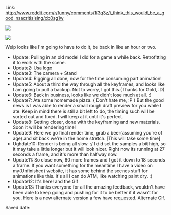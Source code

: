 <div id="wikitext">

Link:
<http://www.reddit.com/r/funny/comments/1i3q3z/i_think_this_would_be_a_good_nsacritisising/cb0sg1w>

<div class="vspace">

</div>

<div>

![](http://wiki.tamouse.org?n=uploads.SavedLinks.USAvsNSA.nsa-vs-usa-ani.gif)

</div>

<div class="vspace">

</div>

<div>

![](http://wiki.tamouse.org?n=uploads.SavedLinks.USAvsNSA.nsa-vs-usa-ani-alt.gif)

</div>

<div class="vspace">

</div>

<div class="round lrindent quote">

Welp looks like I'm going to have to do it, be back in like an hour or
two.

-   Update: Pulling in an old model I did for a game a while back.
    Retrofitting it to work with the scene.
-   Update2: Usa logo
-   Update3: The camera + Stand
-   Update4: Rigging all done, now for the time consuming part
    animation!
-   Update5: About a third the way through all the keyframes, and looks
    like I am going to pull a backup. Not to worry, I got this.(Thanks
    for Gold, :D)
-   Update6: Back in business, looks like we didn't lose much at all. :)
-   Update7: Ate some homemade pizza. { Don't hate me, :P } But the good
    news is I was able to render a small rough draft preview for you
    while I ate. Keep in mind there is still a bit left to do, the
    timing such will be sorted out and fixed. I will keep at it until
    it's perfect.
-   Update8: Getting closer, done with the keyframing and new materials.
    Soon it will be rendering time!
-   Update9: Here we go final render time, grab a beer(assuming you're
    of age) and sit back we're in the home stretch. [This will take some
    time]
-   Ughdate10: Render is being all slow. :/ I did set the samples a bit
    high, so it may take a little longer but it will look nicer. Right
    now its running at 27 seconds a frame, and it's more than halfway
    now.
-   Update11: So close now, 60 more frames and I got it down to 18
    seconds a frame. If you want something for the meantime I have a
    video on my(Unfinished) website, it has some behind the scenes stuff
    for animations like this. It's all I can do ATM, like watching paint
    dry. :)
-   Update12: It's here! and the Gif
-   Update13: Thanks everyone for all the amazing feedback, wouldn't
    have been able to keep going and pushing for it to be better if it
    wasn't for you. Here is a new alternate version a few have
    requested. Alternate Gif.

</div>

Saved date:

</div>
